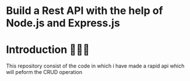 # Build a Rest API with the help of Node.js and Express.js




# Introduction 👨🏻‍💻

This  repository consist of the code  in which i have made a rapid api which will peform the CRUD operation 
